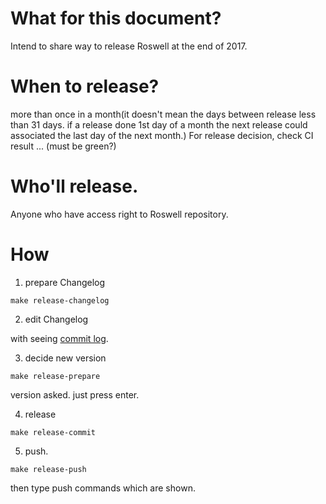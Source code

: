 # What for this document?
Intend to share way to release Roswell at the end of 2017.
# When to release?
more than once in a month(it doesn't mean the days between release less than 31 days. if a release done 1st day of a month the next release could associated the last day of the next month.)
For release decision, check CI result ... (must be green?)

# Who'll release.
Anyone who have access right to Roswell repository.

# How

1. prepare Changelog

```
make release-changelog
```

2. edit Changelog

with seeing [commit log](https://github.com/roswell/roswell/commits/master).

3. decide new version

```
make release-prepare
```

version asked. just press enter.


4. release

```
make release-commit
```

5. push.

```
make release-push
```

then type push commands which are shown.

```

```
